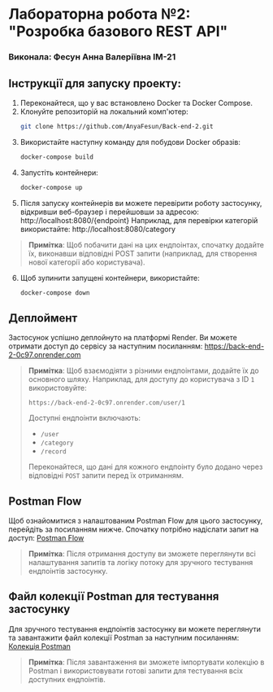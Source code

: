 # Лабораторна робота №2: "Розробка базового REST API"

### Виконала: Фесун Анна Валеріївна ІМ-21

## Інструкції для запуску проекту:

1. Переконайтеся, що у вас встановлено Docker та Docker Compose.
2. Клонуйте репозиторій на локальний комп'ютер:
   ```bash
   git clone https://github.com/AnyaFesun/Back-end-2.git
   ```
3. Використайте наступну команду для побудови Docker образів:
   ```bash
   docker-compose build
   ```
4. Запустіть контейнери:
   ```bash
   docker-compose up
   ```
5. Після запуску контейнерів ви можете перевірити роботу застосунку,
відкривши веб-браузер і перейшовши за адресою: http://localhost:8080/{endpoint}
Наприклад, для перевірки категорій використайте: http://localhost:8080/category
> **Примітка**: Щоб побачити дані на цих ендпоінтах, спочатку додайте їх, виконавши відповідні POST запити (наприклад, для створення нової категорії або користувача).
6. Щоб зупинити запущені контейнери, використайте:
   ```bash
   docker-compose down
   ```

## Деплоймент
Застосунок успішно деплойнуто на платформі Render.
Ви можете отримати доступ до сервісу за наступним посиланням:
https://back-end-2-0c97.onrender.com
> **Примітка**: Щоб взаємодіяти з різними ендпоінтами, додайте їх до основного шляху. 
> Наприклад, для доступу до користувача з ID `1` використовуйте:
>
> ```
> https://back-end-2-0c97.onrender.com/user/1
> ```
>
> Доступні ендпоінти включають:
> - `/user`
> - `/category`
> - `/record`
>
> Переконайтеся, що дані для кожного ендпоінту було додано через відповідні `POST` запити перед їх отриманням.

## Postman Flow
Щоб ознайомитися з налаштованим Postman Flow для цього застосунку, перейдіть за посиланням нижче. 
Спочатку потрібно надіслати запит на доступ:
[Postman Flow](https://web.postman.co/workspace/d698ba83-c9cc-422c-8321-81d789e7735c/flow/672a79fd4fd9677a7aed88c6)
> **Примітка**: Після отримання доступу ви зможете переглянути всі налаштування запитів та логіку потоку для зручного тестування ендпоінтів застосунку.

## Файл колекції Postman для тестування застосунку
Для зручного тестування ендпоінтів застосунку ви можете переглянути та завантажити файл колекції Postman за наступним посиланням:
[Колекція Postman](https://drive.google.com/drive/folders/1Ijz5un4t12L669Nbq8_ymM3p3Uu77Dr1?usp=sharing)
> **Примітка**: Після завантаження ви зможете імпортувати колекцію в Postman і використовувати готові запити для тестування всіх доступних ендпоінтів.